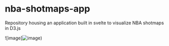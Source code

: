 # nba-shotmaps-app

Repository housing an application built in svelte to visualize NBA shotmaps in D3.js

![image]![image](https://user-images.githubusercontent.com/37971596/150464926-fe8b5ca5-f834-410e-9227-0b36ee02aba3.png))
